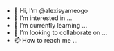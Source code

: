 - 👋 Hi, I’m @alexisyameogo
- 👀 I’m interested in ...
- 🌱 I’m currently learning ...
- 💞️ I’m looking to collaborate on ...
- 📫 How to reach me ...

<!---
alexisyameogo/alexisyameogo is a ✨ special ✨ repository because its `README.md` (this file) appears on your GitHub profile.
You can click the Preview link to take a look at your changes.
--->
